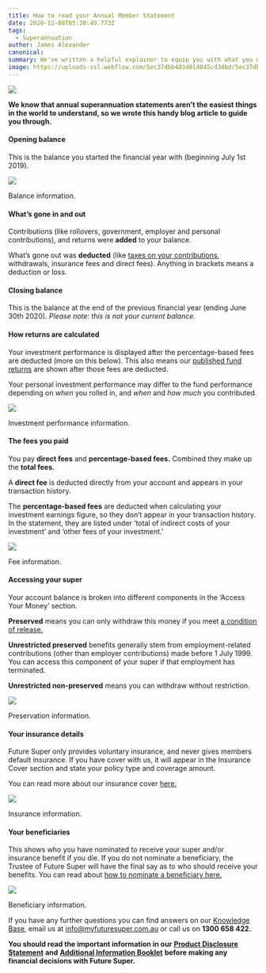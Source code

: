 ```yaml
---
title: How to read your Annual Member Statement
date: 2020-12-08T05:30:49.773Z
tags: 
  - Superannuation
author: James Alexander
canonical: 
summary: We've written a helpful explainer to equip you with what you need to read (and understand) your member statement.
image: https://uploads-ssl.webflow.com/5ec37dbb4834014045cd346d/5ec37dbc4834015250cd3e0f_Blog%20Header%20(1).jpg
---
```


![](https://uploads-ssl.webflow.com/5c1443dba808385e680d18e4/5dd36083b443cc541d35e5b7_siora-photography-hgFY1mZY-Y0-unsplash%20(1)%20(1).jpg)

**We know that annual superannuation statements aren’t the easiest things in the world to understand, so we wrote this handy blog article to guide you through.**

#### Opening balance

This is the balance you started the financial year with (beginning July 1st 2019).

![](https://uploads-ssl.webflow.com/5c1443dba808385e680d18e4/5dd35db484d36afe4d8cd29a_Balance%20Information.png)

Balance information.

#### What’s gone in and out

Contributions (like rollovers, government, employer and personal contributions), and returns were **added** to your balance.

What’s gone out was **deducted** (like [taxes on your contributions](https://www.futuresuper.com.au/faqs/why-is-tax-taken-from-my-account), withdrawals, insurance fees and direct fees). Anything in brackets means a deduction or loss.

#### Closing balance

This is the balance at the end of the previous financial year (ending June 30th 2020). _Please note: this is not your current balance._

#### How returns are calculated

Your investment performance is displayed after the percentage-based fees are deducted (more on this below). This also means our [published fund returns](https://www.myfuturesuper.com.au/choosing/performanceandreturns) are shown after those fees are deducted.

Your personal investment performance may differ to the fund performance depending on _when_ you rolled in, and _when_ and _how much_ you contributed.

![](https://uploads-ssl.webflow.com/5c1443dba808385e680d18e4/5dd32a6cf1285189435c266f_NVywIVJGbM9oM0vqyZLBBxK4IgE7CXLQCWT-Gt4LX0cUsCCvFVdS7l2iPwtTDLTdJroNz4va653ITypxLbsvgtgGHnZzwg-oTwZ6TEPFVD1SJOZ_wM-o3xRCPQZmpkK0SoLSTk-P.png)

Investment performance information.

#### The fees you paid

You pay **direct fees** and **percentage-based fees.** Combined they make up the **total fees.**

A **direct fee** is deducted directly from your account and appears in your transaction history.

The **percentage-based fees** are deducted when calculating your investment earnings figure, so they don’t appear in your transaction history. In the statement, they are listed under ‘total of indirect costs of your investment’ and ‘other fees of your investment.'

![](https://uploads-ssl.webflow.com/5c1443dba808385e680d18e4/5dd32b1b44331971e1514d6b_Jqmqj2a84gDY48UDhY2s9d45GZctqdTwrEnpS3UujP-YX70AU97lrhmGysdHCk0hE7V4K-XprQI1NxJzXH3VksexMAjGE7mtAdFumPd5PNsvBHlj24F5ef3CDW_IUsVJm9fqERLc.png)

Fee information.

#### Accessing your super  

Your account balance is broken into different components in the ‘Access Your Money’ section.

**Preserved** means you can only withdraw this money if you meet [a condition of release.](https://www.ato.gov.au/super/apra-regulated-funds/paying-benefits/releasing-benefits/conditions-of-release/) **‍**

**Unrestricted preserved** benefits generally stem from employment-related contributions (other than employer contributions) made before 1 July 1999. You can access this component of your super if that employment has terminated.

**Unrestricted non-preserved** means you can withdraw without restriction.

![](https://uploads-ssl.webflow.com/5c1443dba808385e680d18e4/5dd32bd3edfbd13b396ba927_MszBLylZ3x7iMfdIq8QJBT2_3ORz43A5oPagSbe5IMS74ELdiybEZ82DOHaEI-9U4CJjTf8UL-yFKrzH9PbFB3d7tBPFkwn7KPT3OVIcrTdKE3WK1zeS2Fz1GD-RV_fnh7nkAVP6.png)

Preservation information.

#### Your insurance details

Future Super only provides voluntary insurance, and never gives members default insurance. If you have cover with us, it will appear in the Insurance Cover section and state your policy type and coverage amount.

You can read more about our insurance cover [here.](https://futuresuper.groovehq.com/help/does-future-super-offer-insurance)

![](https://uploads-ssl.webflow.com/5c1443dba808385e680d18e4/5dd32c089fa5722f60b0d615_ykwHmVj8qJ3qgXy-ndeRzBUpoqr77zu4p1ImK_uBk1pxsLrWITYAFKHNEkyU6HNA6D9Y7naiUZ8O5FZhojc702D4x6J1dtuEkyR2Wkoxs5Nuji4-2HGq2Q0VvQEuOYxHvJuDUfJN.png)

Insurance information.

#### Your beneficiaries

This shows who you have nominated to receive your super and/or insurance benefit if you die. If you do not nominate a beneficiary, the Trustee of Future Super will have the final say as to who should receive your benefits. You can read about [how to nominate a beneficiary here.](https://futuresuper.groovehq.com/help/benefici)

![](https://uploads-ssl.webflow.com/5c1443dba808385e680d18e4/5dd32c4c703d906a73fbed7c_--1Wdh-hygcKZuxoakzXcofDvprxv3sgfTgLOaD-9VnnBp_hyro5XErP_MguANjcN2kqkuQuOk0F0Hy4FSL7CmR8BG56nEl_S7FhC3k5X6dcUXcQZenE90wOZJPzaUlXWpdGohYo.png)

Beneficiary information.

If you have any further questions you can find answers on our [Knowledge Base](https://futuresuper.groovehq.com/help), email us at [info@myfuturesuper.com.au](mailto:info@myfuturesuper.com.au) or call us on **1300 658 422.**

**You should read the important information in our** [**Product Disclosure Statement**](https://www.myfuturesuper.com.au/pds) **and** [**Additional Information Booklet**](https://www.myfuturesuper.com.au/aib) **before making any financial decisions with Future Super.**

